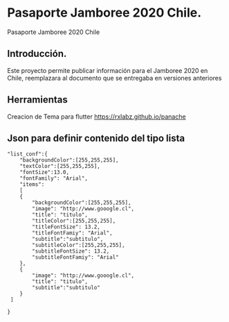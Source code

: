 # Pasaporte Jamboree 2020 Chile.

Pasaporte Jamboree 2020 Chile

## Introducción.

Este proyecto permite publicar información para el Jamboree 2020 en Chile, reemplazara al documento que se entregaba en versiones anteriores


## Herramientas
Creacion de Tema para flutter
https://rxlabz.github.io/panache  


## Json para definir contenido del tipo lista
```
"list_conf":{
    "backgroundColor":[255,255,255],
    "textColor":[255,255,255],
    "fontSize":13.0,
    "fontFamily": "Arial",
    "items":
    [
    {
        "backgroundColor":[255,255,255],
        "image": "http://www.gooogle.cl",
        "title": "titulo",
        "titleColor":[255,255,255],
        "titleFontSize": 13.2,
        "titleFontFamiy": "Arial",
        "subtitle":"subtitulo",
        "subtitleColor":[255,255,255],
        "subtitleFontSize": 13.2,
        "subtitleFontFamiy": "Arial"
    },
    {
        "image": "http://www.gooogle.cl",
        "title": "titulo",
        "subtitle":"subtitulo"
    }    
 ]
    
}
```
